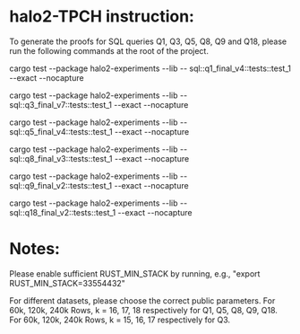 # halo2-TPCH instruction:
To generate the proofs for SQL queries Q1, Q3, Q5, Q8, Q9 and Q18, please run the following commands at the root of the project.

cargo test --package halo2-experiments --lib -- sql::q1_final_v4::tests::test_1 --exact --nocapture

cargo test --package halo2-experiments --lib -- sql::q3_final_v7::tests::test_1 --exact --nocapture

cargo test --package halo2-experiments --lib -- sql::q5_final_v4::tests::test_1 --exact --nocapture

cargo test --package halo2-experiments --lib -- sql::q8_final_v3::tests::test_1 --exact --nocapture

cargo test --package halo2-experiments --lib -- sql::q9_final_v2::tests::test_1 --exact --nocapture

cargo test --package halo2-experiments --lib -- sql::q18_final_v2::tests::test_1 --exact --nocapture



# Notes:
Please enable sufficient RUST_MIN_STACK by running, e.g., "export RUST_MIN_STACK=33554432"

For different datasets, please choose the correct public parameters. For 60k, 120k, 240k Rows, k = 16, 17, 18 respectively for Q1, Q5, Q8, Q9, Q18. For 60k, 120k, 240k Rows, k = 15, 16, 17 respectively for Q3.

